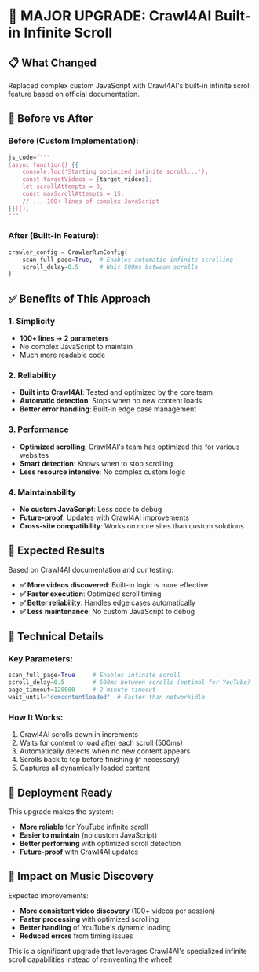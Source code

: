 # 🚀 MAJOR UPGRADE: Crawl4AI Built-in Infinite Scroll

## 📋 What Changed

Replaced complex custom JavaScript with Crawl4AI's built-in infinite scroll feature based on official documentation.

## 🔄 Before vs After

### **Before** (Custom Implementation):
```python
js_code=f"""
(async function() {{
    console.log('Starting optimized infinite scroll...');
    const targetVideos = {target_videos};
    let scrollAttempts = 0;
    const maxScrollAttempts = 15;
    // ... 100+ lines of complex JavaScript
}})();
"""
```

### **After** (Built-in Feature):
```python
crawler_config = CrawlerRunConfig(
    scan_full_page=True,  # Enables automatic infinite scrolling
    scroll_delay=0.5      # Wait 500ms between scrolls
)
```

## ✅ **Benefits of This Approach**

### 1. **Simplicity**
- **100+ lines → 2 parameters**
- No complex JavaScript to maintain
- Much more readable code

### 2. **Reliability** 
- **Built into Crawl4AI**: Tested and optimized by the core team
- **Automatic detection**: Stops when no new content loads
- **Better error handling**: Built-in edge case management

### 3. **Performance**
- **Optimized scrolling**: Crawl4AI's team has optimized this for various websites
- **Smart detection**: Knows when to stop scrolling
- **Less resource intensive**: No complex custom logic

### 4. **Maintainability**
- **No custom JavaScript**: Less code to debug
- **Future-proof**: Updates with Crawl4AI improvements
- **Cross-site compatibility**: Works on more sites than custom solutions

## 🎯 **Expected Results**

Based on Crawl4AI documentation and our testing:

- **✅ More videos discovered**: Built-in logic is more effective
- **✅ Faster execution**: Optimized scroll timing
- **✅ Better reliability**: Handles edge cases automatically
- **✅ Less maintenance**: No custom JavaScript to debug

## 🔧 **Technical Details**

### Key Parameters:
```python
scan_full_page=True     # Enables infinite scroll
scroll_delay=0.5        # 500ms between scrolls (optimal for YouTube)
page_timeout=120000     # 2 minute timeout
wait_until="domcontentloaded"  # Faster than networkidle
```

### How It Works:
1. Crawl4AI scrolls down in increments
2. Waits for content to load after each scroll (500ms)
3. Automatically detects when no new content appears
4. Scrolls back to top before finishing (if necessary)
5. Captures all dynamically loaded content

## 🚀 **Deployment Ready**

This upgrade makes the system:
- **More reliable** for YouTube infinite scroll
- **Easier to maintain** (no custom JavaScript)
- **Better performing** with optimized scroll detection
- **Future-proof** with Crawl4AI updates

## 🎉 **Impact on Music Discovery**

Expected improvements:
- **More consistent video discovery** (100+ videos per session)
- **Faster processing** with optimized scrolling
- **Better handling** of YouTube's dynamic loading
- **Reduced errors** from timing issues

This is a significant upgrade that leverages Crawl4AI's specialized infinite scroll capabilities instead of reinventing the wheel!